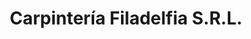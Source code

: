 ---
title: "Carpintería Filadelfia S.R.L."
url: /filadelfia/carpinteria-filadelfia-s-r-l/
shop: muebles
---